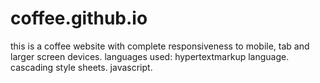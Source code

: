 # coffee.github.io
this is a coffee website with complete responsiveness to mobile, tab and larger screen devices.
languages used:
hypertextmarkup language.
cascading style sheets.
javascript.
